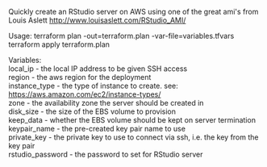 Quickly create an RStudio server on AWS using one of the great ami's from
Louis Aslett http://www.louisaslett.com/RStudio_AMI/  

Usage:
terraform plan -out=terraform.plan -var-file=variables.tfvars  
terraform apply terraform.plan  

Variables:  
local_ip - the local IP address to be given SSH access  
region - the aws region for the deployment  
instance_type - the type of instance to create. see: https://aws.amazon.com/ec2/instance-types/  
zone - the availability zone the server should be created in  
disk_size - the size of the EBS volume to provision  
keep_data - whether the EBS volume should be kept on server termination  
keypair_name - the pre-created key pair name to use  
private_key - the private key to use to connect via ssh, i.e. the key from the key pair  
rstudio_password - the password to set for RStudio server  
